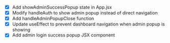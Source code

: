 - [x] Add showAdminSuccessPopup state in App.jsx
- [x] Modify handleAuth to show admin popup instead of direct navigation
- [x] Add handleAdminPopupClose function
- [x] Update useEffect to prevent dashboard navigation when admin popup is showing
- [x] Add admin login success popup JSX component
